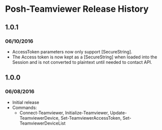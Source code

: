 # Posh-Teamviewer Release History

## 1.0.1
### 06/10/2016

- AccessToken parameters now only support [SecureString].
- The Access token is now kept as a [SecureString] when loaded into the Session and is not converted to plaintext until needed to contact API.

## 1.0.0
### 06/08/2016

- Initial release
- Commands:
    - Connect-Teamviewer, Initialize-Teamviewer, Update-TeamviewerDevice, Set-TeamviewerAccessToken, Set-TeamviewerDeviceList